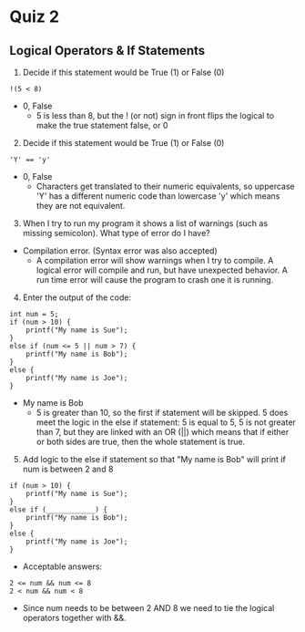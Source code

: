# Quiz 2
## Logical Operators & If Statements

1. Decide if this statement would be True (1) or False (0)
```
!(5 < 8)
```
* 0, False
    * 5 is less than 8, but the ! (or not) sign in front flips the logical to make the true statement false, or 0

2. Decide if this statement would be True (1) or False (0)
```
'Y' == 'y'
```
* 0, False
    * Characters get translated to their numeric equivalents, so uppercase 'Y' has a different numeric code than lowercase 'y' which means they are not equivalent.

3. When I try to run my program it shows a list of warnings (such as missing semicolon).  What type of error do I have?

* Compilation error. (Syntax error was also accepted)
    * A compilation error will show warnings when I try to compile.  A logical error will compile and run, but have unexpected behavior.  A run time error will cause the program to crash one it is running.

4. Enter the output of the code:
```
int num = 5;
if (num > 10) {
    printf("My name is Sue");
}
else if (num <= 5 || num > 7) {
    printf("My name is Bob");
}
else {
    printf("My name is Joe");
}
```
* My name is Bob
    * 5 is greater than 10, so the first if statement will be skipped.  5 does meet the logic in the else if statement: 5 is equal to 5, 5 is not greater than 7, but they are linked with an OR (||) which means that if either or both sides are true, then the whole statement is true.

5. Add logic to the else if statement so that "My name is Bob" will print if num is between 2 and 8
```
if (num > 10) {
    printf("My name is Sue");
}
else if (____________) {
    printf("My name is Bob");
}
else {
    printf("My name is Joe");
}
```
* Acceptable answers:
```
2 <= num && num <= 8 
2 < num && num < 8
```
* Since num needs to be between 2 AND 8 we need to tie the logical operators together with &&.
